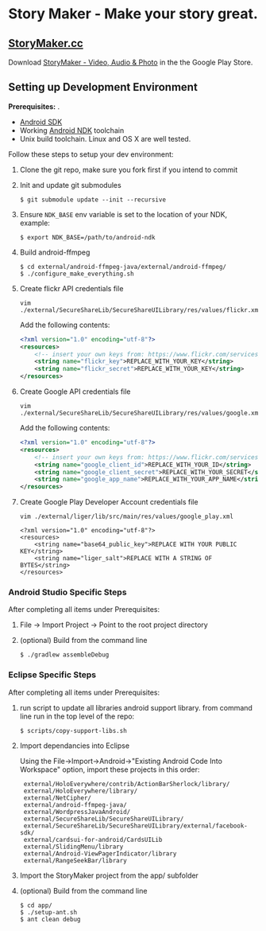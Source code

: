 Story Maker - Make your story great.
=====

## [StoryMaker.cc](http://storymaker.cc/)

Download [StoryMaker - Video, Audio & Photo](https://play.google.com/store/apps/details?id=info.guardianproject.mrapp) in the the Google Play Store. 

## Setting up Development Environment

**Prerequisites:**
. 
* [Android SDK](https://developer.android.com/sdk/installing/index.html)
* Working [Android NDK](https://developer.android.com/tools/sdk/ndk/index.html) toolchain
* Unix build toolchain.  Linux and OS X are well tested.

Follow these steps to setup your dev environment:

1. Clone the git repo, make sure you fork first if you intend to commit

1. Init and update git submodules

    ```
    $ git submodule update --init --recursive
    ```

1. Ensure `NDK_BASE` env variable is set to the location of your NDK, example:

    ```
    $ export NDK_BASE=/path/to/android-ndk
    ```

1. Build android-ffmpeg

    ```
    $ cd external/android-ffmpeg-java/external/android-ffmpeg/
    $ ./configure_make_everything.sh
    ```

1. Create flickr API credentials file

    ```
    vim ./external/SecureShareLib/SecureShareUILibrary/res/values/flickr.xml
    ```

    Add the following contents:

    ```xml
    <?xml version="1.0" encoding="utf-8"?>
    <resources>
        <!-- insert your own keys from: https://www.flickr.com/services/apps/create/apply/ -->
        <string name="flickr_key">REPLACE_WITH_YOUR_KEY</string>
        <string name="flickr_secret">REPLACE_WITH_YOUR_KEY</string>
    </resources>
    ```

1. Create Google API credentials file

    ```
    vim ./external/SecureShareLib/SecureShareUILibrary/res/values/google.xml
    ```

    Add the following contents:

    ```xml
    <?xml version="1.0" encoding="utf-8"?>
    <resources>
        <!-- insert your own keys from: https://www.flickr.com/services/apps/create/apply/ -->
        <string name="google_client_id">REPLACE_WITH_YOUR_ID</string>
        <string name="google_client_secret">REPLACE_WITH_YOUR_SECRET</string>
        <string name="google_app_name">REPLACE_WITH_YOUR_APP_NAME</string>
    </resources>
    ```
1. Create Google Play Developer Account credentials file

    ```
    vim ./external/liger/lib/src/main/res/values/google_play.xml
    ```

    ```
    <?xml version="1.0" encoding="utf-8"?>
    <resources>
        <string name="base64_public_key">REPLACE WITH YOUR PUBLIC KEY</string>
        <string name="liger_salt">REPLACE WITH A STRING OF BYTES</string>
    </resources>
    ```

### Android Studio Specific Steps

After completing all items under Prerequisites:

1. File -> Import Project -> Point to the root project directory

1. (optional) Build from the command line

    ```
    $ ./gradlew assembleDebug
    ```

### Eclipse Specific Steps

After completing all items under Prerequisites:

1. run script to update all libraries android support library.  from command line run in the top level of the repo:

    ```
    $ scripts/copy-support-libs.sh
    ```

1. Import dependancies into Eclipse

    Using the File->Import->Android->"Existing Android Code Into Workspace" option, import these projects in this order:

        external/HoloEverywhere/contrib/ActionBarSherlock/library/
        external/HoloEverywhere/library/
        external/NetCipher/
        external/android-ffmpeg-java/
        external/WordpressJavaAndroid/
        external/SecureShareLib/SecureShareUILibrary/
        external/SecureShareLib/SecureShareUILibrary/external/facebook-sdk/
        external/cardsui-for-android/CardsUILib
        external/SlidingMenu/library
        external/Android-ViewPagerIndicator/library
        external/RangeSeekBar/library

1. Import the StoryMaker project from the app/ subfolder

1. (optional) Build from the command line

    ```
    $ cd app/
    $ ./setup-ant.sh
    $ ant clean debug
    ```
